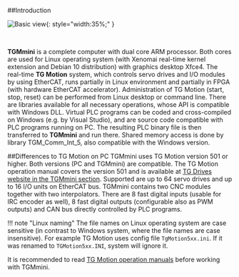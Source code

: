 ##Introduction
<br>

![Basic view](../img/3Dview.png){: style="width:35%;" }

<br>

**TGMmini** is a complete computer with dual core ARM processor.
Both cores are used for Linux operating system (with Xenomai real-time kernel extension and Debian 10 distribution) with graphics desktop Xfce4.
The real-time **TG Motion** system, which controls servo drives and I/O modules by using EtherCAT, runs partially in Linux environment and partially in FPGA (with hardware EtherCAT accelerator).
Administration of TG Motion (start, stop, reset) can be performed from Linux desktop or command line.
There are libraries available for all necessary operations, whose API is compatible with Windows DLL.
Virtual PLC programs can be coded and cross-compiled on Windows (e.g. by Visual Studio), and are source code compatible with PLC programs running on PC.
The resulting PLC binary file is then transferred to **TGMmini** and run there.
Shared memory access is done by library TGM_Comm_Int_5, also compatible with the Windows version.

##Differences to TG Motion on PC
TGMmini uses TG Motion version 501 or higher. Both versions (PC and TGMmini) are compatible.
The TG Motion operation manual covers the version 501 and is available at [TG Drives website in the TGMmini section](https://dev025.tgdrives.cz/products/control-systems#downloadsSection). 
Supported
are up to 64 servo drives and up to 16 I/O units on EtherCAT bus. TGMmini contains two CNC modules
together with two interpolators. There are 8 fast digital inputs (usable for IRC encoder as well), 8 fast
digital outputs (configurable also as PWM outputs) and CAN bus directly controlled by PLC programs.   

!!! note "Linux naming"
	The file names on Linux operating system are case sensitive (in contrast to Windows system, where the file names are case insensitive).
	For example TG Motion uses config file `TgMotion5xx.ini`. If it was renamed to `TGMotion5xx.INI`, system will ignore it.


It is recommended to read [TG Motion operation manuals](../../TGMotion/md/PLC.md#MotionPLC) before working with TGMmini.